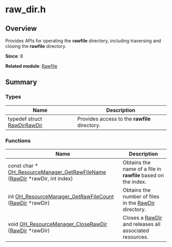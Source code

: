 # raw_dir.h


## Overview

Provides APIs for operating the **rawfile** directory, including traversing and closing the **rawfile** directory.

**Since**: 8

**Related module**: [Rawfile](rawfile.md)


## Summary


### Types

| Name| Description| 
| -------- | -------- |
| typedef struct [RawDir](rawfile.md#rawdir)[RawDir](rawfile.md#rawdir) | Provides access to the **rawfile** directory. | 


### Functions

| Name| Description| 
| -------- | -------- |
| const char \* [OH_ResourceManager_GetRawFileName](rawfile.md#oh_resourcemanager_getrawfilename) ([RawDir](rawfile.md#rawdir) \*rawDir, int index) | Obtains the name of a file in **rawfile** based on the index. | 
| int [OH_ResourceManager_GetRawFileCount](rawfile.md#oh_resourcemanager_getrawfilecount) ([RawDir](rawfile.md#rawdir) \*rawDir) | Obtains the number of files in the [RawDir](rawfile.md#rawdir) directory. | 
| void [OH_ResourceManager_CloseRawDir](rawfile.md#oh_resourcemanager_closerawdir) ([RawDir](rawfile.md#rawdir) \*rawDir) | Closes a [RawDir](rawfile.md#rawdir) and releases all associated resources. | 
